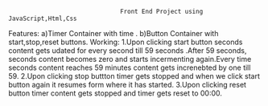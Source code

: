                                    Front End Project using JavaScript,Html,Css
Features:
        a)Timer Container with time .
         b)Button Container with start,stop,reset buttons.
Working:
1.Upon clicking start button seconds content gets udated for every second till 59 seconds .After 59 seconds, seconds content becomes zero and starts incermenting again.Every time seconds content reaches 59 minutes content gets increnebted by one till 59.
2.Upon clicking stop buttton timer gets stopped and when we click start button again it resumes form where it has started.
3.Upon clicking reset button timer content gets stopped and timer gets reset to 00:00.

